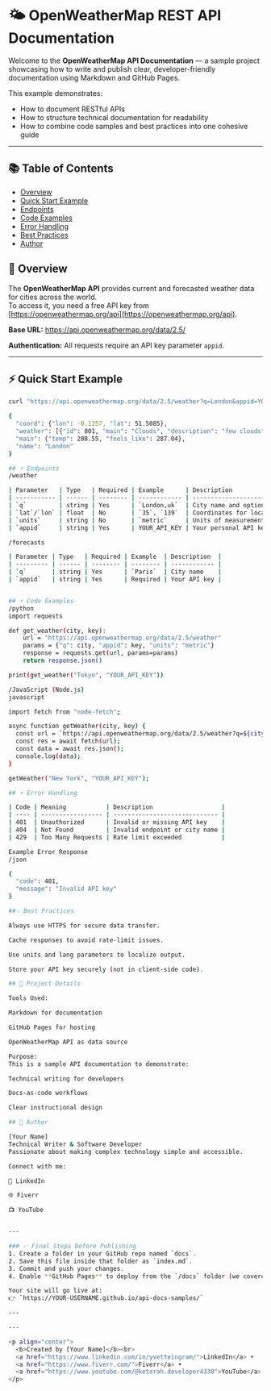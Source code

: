 # 🌤️ OpenWeatherMap REST API Documentation

Welcome to the **OpenWeatherMap API Documentation** — a sample project showcasing how to write and publish clear, developer-friendly documentation using Markdown and GitHub Pages.

This example demonstrates:
- How to document RESTful APIs  
- How to structure technical documentation for readability  
- How to combine code samples and best practices into one cohesive guide  

---
## 📚 Table of Contents
- [Overview](#-overview)
- [Quick Start Example](#-quick-start-example)
- [Endpoints](#-endpoints)
- [Code Examples](#-code-examples)
- [Error Handling](#-error-handling)
- [Best Practices](#-best-practices)
- [Author](#-author)


## 🚀 Overview
The **OpenWeatherMap API** provides current and forecasted weather data for cities across the world.  
To access it, you need a free API key from [https://openweathermap.org/api](https://openweathermap.org/api).

**Base URL:**
https://api.openweathermap.org/data/2.5/

**Authentication:**
All requests require an API key parameter `appid`.

---

## ⚡ Quick Start Example

```bash
curl "https://api.openweathermap.org/data/2.5/weather?q=London&appid=YOUR_API_KEY"

{
  "coord": {"lon": -0.1257, "lat": 51.5085},
  "weather": [{"id": 801, "main": "Clouds", "description": "few clouds"}],
  "main": {"temp": 288.55, "feels_like": 287.04},
  "name": "London"
}

## ⚡ Endpoints
/weather

| Parameter   | Type   | Required | Example      | Description                         |
| ----------- | ------ | -------- | ------------ | ----------------------------------- |
| `q`         | string | Yes      | `London,uk`  | City name and optional country code |
| `lat`/`lon` | float  | No       | `35`, `139`  | Coordinates for location            |
| `units`     | string | No       | `metric`     | Units of measurement                |
| `appid`     | string | Yes      | YOUR_API_KEY | Your personal API key               |

/forecasts

| Parameter | Type   | Required | Example  | Description  |
| --------- | ------ | -------- | -------- | ------------ |
| `q`       | string | Yes      | `Paris`  | City name    |
| `appid`   | string | Yes      | Required | Your API key |


## ⚡ Code Examples
/python
import requests

def get_weather(city, key):
    url = "https://api.openweathermap.org/data/2.5/weather"
    params = {"q": city, "appid": key, "units": "metric"}
    response = requests.get(url, params=params)
    return response.json()

print(get_weather("Tokyo", "YOUR_API_KEY"))

/JavaScript (Node.js)
javascript

import fetch from "node-fetch";

async function getWeather(city, key) {
  const url = `https://api.openweathermap.org/data/2.5/weather?q=${city}&appid=${key}&units=metric`;
  const res = await fetch(url);
  const data = await res.json();
  console.log(data);
}

getWeather("New York", "YOUR_API_KEY");

## ⚡ Error Handling

| Code | Meaning           | Description                   |
| ---- | ----------------- | ----------------------------- |
| 401  | Unauthorized      | Invalid or missing API key    |
| 404  | Not Found         | Invalid endpoint or city name |
| 429  | Too Many Requests | Rate limit exceeded           |

Example Error Response
/json

{
  "code": 401,
  "message": "Invalid API key"
}

##💡 Best Practices

Always use HTTPS for secure data transfer.

Cache responses to avoid rate-limit issues.

Use units and lang parameters to localize output.

Store your API key securely (not in client-side code).

## 🧩 Project Details

Tools Used:

Markdown for documentation

GitHub Pages for hosting

OpenWeatherMap API as data source

Purpose:
This is a sample API documentation to demonstrate:

Technical writing for developers

Docs-as-code workflows

Clear instructional design

## 👤 Author

[Your Name]
Technical Writer & Software Developer
Passionate about making complex technology simple and accessible.

Connect with me:

💼 LinkedIn

🌐 Fiverr

📺 YouTube


---

### ✅ Final Steps Before Publishing
1. Create a folder in your GitHub repo named `docs`.  
2. Save this file inside that folder as `index.md`.  
3. Commit and push your changes.  
4. Enable **GitHub Pages** to deploy from the `/docs` folder (we covered this earlier).  

Your site will go live at:  
👉 `https://YOUR-USERNAME.github.io/api-docs-samples/`

---

---

<p align="center">
  <b>Created by [Your Name]</b><br>
  <a href="https://www.linkedin.com/in/yvetteingram/">LinkedIn</a> • 
  <a href="https://www.fiverr.com/">Fiverr</a> • 
  <a href="https://www.youtube.com/@ketorah.developer4330">YouTube</a>
</p>



